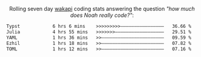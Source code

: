 <p align="center">Rolling seven day <a href="https://wakapi.dev/"/>wakapi</a> coding stats answering the question <i>"how much does Noah really code?"</i>:</p>
<!--START_SECTION:waka-->

```txt
Typst            6 hrs 6 mins    >>>>>>>>>————————————————   36.66 %
Julia            4 hrs 55 mins   >>>>>>>——————————————————   29.51 %
YAML             1 hrs 36 mins   >>———————————————————————   09.59 %
Ezhil            1 hrs 18 mins   >>———————————————————————   07.82 %
TOML             1 hrs 12 mins   >>———————————————————————   07.16 %
```

<!--END_SECTION:waka-->
